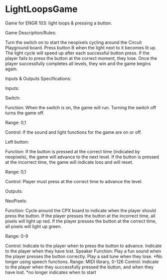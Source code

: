 # LightLoopsGame
Game for ENGR 103: light loops &amp; pressing a button.

Game Description/Rules:

Turn the switch on to start the neopixels cycling around the Circuit Playground board. Press button B when the light next to it becomes lit up. The light cycle will speed up after each successful button press. If the player fails to press the button at the correct moment, they lose. Once the player successfully completes all levels, they win and the game begins again.

Inputs & Outputs Specifications:

Inputs:

Switch:

Function: When the switch is on, the game will run. Turning the switch off turns the game off. 

Range: 0,1

Control: If the sound and light functions for the game are on or off.

Left button:
 
Function: If the button is pressed at the correct time (indicated by neopixels), the game will advance to the next level. If the button is pressed at the incorrect time, the game will indicate loss and will reset.

Range: 0,1

Control: Player must press at the correct time to advance the level. 

Outputs:

NeoPixels:

Function: Cycle around the CPX board to indicate when the player should press the button. If the player presses the button at the incorrect time, all pixels will light up red. If the player presses the button at the correct time, all pixels will light up green.

Range: 0-9

Control: Indicate to the player when to press the button to advance. Indicate to the player when they have lost.
	Speaker
Function: Play a fun sound when the player presses the button correctly. Play a sad tune when they lose. *No longer using speech functions.
Range: MIDI library, 0-126
Control: Indicate to the player when they successfully pressed the button, and when they have lost. *no longer indicates when to start
